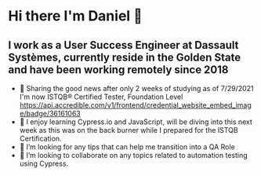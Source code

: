 # Hi there I'm Daniel 👋
  
  ## I work as a User Success Engineer at Dassault Systèmes, currently reside in the Golden State and have been working remotely since 2018
- 🤟 Sharing the good news after only 2 weeks of studying as of 7/29/2021 I'm now ISTQB® Certified Tester, Foundation Level https://api.accredible.com/v1/frontend/credential_website_embed_image/badge/36161063
- 🧠 I enjoy learning Cypress.io and JavaScript, will be diving into this next week as this was on the back burner while I prepared for the ISTQB Certification.
- 🤔 I’m looking for any tips that can help me transition into a QA Role
- 🤙 I’m looking to collaborate on any topics related to automation testing using Cypress.

